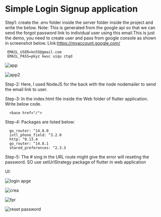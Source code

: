 # Simple Login Signup application

Step1:
create the .env folder inside the server folder inside the project 
and write the below.
Note: This is generated from the google api so that we can send the forgot password link to individual user 
using this email.This is just the demo, you need to create user and pass from google console as shown in screenshot below.
LInk:https://myaccount.google.com/

     EMAIL_USER=kn55@gmail.com   
     EMAIL_PASS=pkyz kwuc uiqu ztqd

![app](https://github.com/user-attachments/assets/25d9a7cc-2db4-4365-a02c-f269511073aa)

![app2](https://github.com/user-attachments/assets/eafc3d49-0762-4d9b-9cc1-73637a9a5253)
 
Step-2:
Here, I used NodeJS for the back with the node nodemailer to send the email link to user.

Step-3:
In the index.html file inside the Web folder of flutter application. Write below code.

      <base href="/">

Step-4:
Packages are listed below:

      go_router: ^14.8.0
      intl_phone_field: ^3.2.0
      http: ^0.13.4
      go_router: ^14.8.1
      shared_preferences: ^2.3.3

Step-5:
The # sing in the URL route might give the error will reseting the password.
SO use setUrlStrategy package of flutter in web application

UI:

![login apge](https://github.com/user-attachments/assets/b024e909-39c2-4871-902b-3a37170a3d60)

![crea](https://github.com/user-attachments/assets/20a5f673-fd9c-44d0-94e8-e73a17ed266e)

![fpr](https://github.com/user-attachments/assets/9deb683c-64be-4216-afcd-118410456b6b)

![reset password](https://github.com/user-attachments/assets/85f735ba-53d9-4703-9b5e-5471b2a4dd2c)







